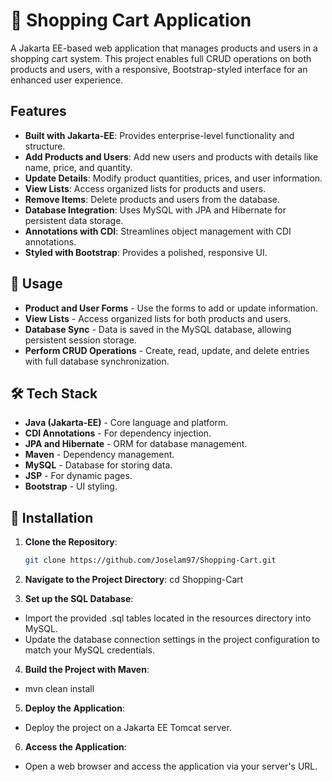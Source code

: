 # 🛒 Shopping Cart Application

A Jakarta EE-based web application that manages products and users in a shopping cart system. This project enables full CRUD operations on both products and users, with a responsive, Bootstrap-styled interface for an enhanced user experience.

## Features
- **Built with Jakarta-EE**: Provides enterprise-level functionality and structure.
- **Add Products and Users**: Add new users and products with details like name, price, and quantity.
- **Update Details**: Modify product quantities, prices, and user information.
- **View Lists**: Access organized lists for products and users.
- **Remove Items**: Delete products and users from the database.
- **Database Integration**: Uses MySQL with JPA and Hibernate for persistent data storage.
- **Annotations with CDI**: Streamlines object management with CDI annotations.
- **Styled with Bootstrap**: Provides a polished, responsive UI.

## 📖 Usage
- **Product and User Forms** - Use the forms to add or update information.
- **View Lists** - Access organized lists for both products and users.
- **Database Sync** - Data is saved in the MySQL database, allowing persistent session storage.
- **Perform CRUD Operations** - Create, read, update, and delete entries with full database synchronization.

## 🛠️ Tech Stack
- **Java (Jakarta-EE)** - Core language and platform.
- **CDI Annotations** - For dependency injection.
- **JPA and Hibernate** - ORM for database management.
- **Maven** - Dependency management.
- **MySQL** - Database for storing data.
- **JSP** - For dynamic pages.
- **Bootstrap** - UI styling.

## 🚀 Installation
1. **Clone the Repository**:
   ```bash
   git clone https://github.com/Joselam97/Shopping-Cart.git

2. **Navigate to the Project Directory**:
   cd Shopping-Cart

3. **Set up the SQL Database**:
- Import the provided .sql tables located in the resources directory into MySQL.
- Update the database connection settings in the project configuration to match your MySQL credentials.

4. **Build the Project with Maven**:
- mvn clean install

5. **Deploy the Application**:
- Deploy the project on a Jakarta EE Tomcat server.

  
6. **Access the Application**:
- Open a web browser and access the application via your server's URL.
